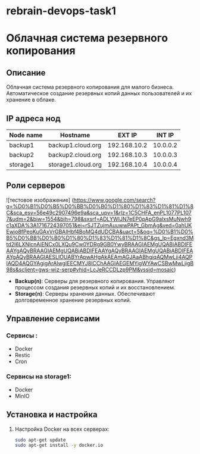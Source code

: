 # rebrain-devops-task1
# Облачная система резервного копирования

## Описание
Облачная система резервного копирования для малого бизнеса. Автоматическое создание резервных копий данных пользователей и их хранение в облаке.

## IP адреса нод

| Node name | Hostname           | EXT IP       | INT IP     |
|-----------|--------------------|--------------|------------|
| backup1   | backup1.cloud.org  | 192.168.10.2 | 10.0.0.2   |
| backup2   | backup2.cloud.org  | 192.168.10.3 | 10.0.0.3   |
| storage1  | storage1.cloud.org | 192.168.10.4 | 10.0.0.4   |

## Роли серверов
![тестовое изображение] (https://www.google.com/search?q=%D0%B1%D0%B5%D0%BB%D0%B0%D1%80%D1%83%D1%81%D1%8C&sca_esv=56e49c2907496e9a&sca_upv=1&rlz=1C5CHFA_enPL1077PL1077&udm=2&biw=1554&bih=798&sxsrf=ADLYWIJN7eEP0pApG9aIxsMuNwh9c1aXDA%3A1716724397051&ei=rSJTZujmAuuwwPAPt_GbmAg&ved=0ahUKEwio8fPeoKuGAxVrGBAIHbf4BoMQ4dUDCBA&uact=5&oq=%D0%B1%D0%B5%D0%BB%D0%B0%D1%80%D1%83%D1%81%D1%8C&gs_lp=Egxnd3Mtd2l6LXNlcnAiENCx0LXQu9Cw0YDRg9GB0YwyBRAAGIAEMgUQABiABDIFEAAYgAQyBRAAGIAEMgUQABiABDIFEAAYgAQyBRAAGIAEMgUQABiABDIFEAAYgAQyBRAAGIAESLIOUABYrApwAHgAkAEAmAGJAaABhgiqAQMwLji4AQPIAQD4AQGYAgigArAIwgIEECMYJ8ICChAAGIAEGEMYigWYAwCSBwMwLjigB98s&sclient=gws-wiz-serp#vhid=LcJeRCCDLzp9PM&vssid=mosaic)

- **Backup(n)**: Серверы для резервного копирования. Управляют процессом создания резервных копий и их восстановлением.
- **Storage(n)**: Серверы хранения данных. Обеспечивают долговременное хранение резервных копий.

## Управление сервисами

### Сервисы :

- Docker
- Restic
- Cron

### Сервисы на storage1:

- Docker
- MinIO

## Установка и настройка
1. Настройка Docker на всех серверах:
   ```bash
   sudo apt-get update
   sudo apt-get install -y docker.io
